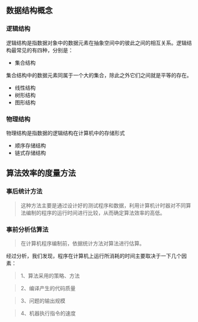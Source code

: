 ## 数据结构概念

### 逻辑结构
逻辑结构是指数据对象中的数据元素在抽象空间中的彼此之间的相互关系。逻辑结构最常见的有四种，分别是：  

- 集合结构

集合结构中的数据元素同属于一个大的集合，除此之外它们之间就是平等的存在。

- 线性结构
- 树形结构
- 图形结构

### 物理结构
物理结构是指数据的逻辑结构在计算机中的存储形式

- 顺序存储结构
- 链式存储结构

## 算法效率的度量方法

### 事后统计方法
> 这种方法主要是通过设计好的测试程序和数据，利用计算机计时器对不同算法编制的程序的运行时间进行比较，从而确定算法效率的高低。

### 事前分析估算法
> 在计算机程序编制前，依据统计方法对算法进行估算。

经过分析，我们发现，程序在计算机上运行所消耗的时间主要取决于一下几个因素：

> 1、算法采用的策略、方法

> 2、编译产生的代码质量

> 3、问题的输出规模

> 4、机器执行指令的速度
